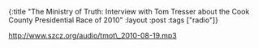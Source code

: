 {:title "The Ministry of Truth: Interview with Tom Tresser about the Cook County Presidential Race of 2010"
:layout :post
:tags  ["radio"]}

<http://www.szcz.org/audio/tmot\_2010-08-19.mp3>

